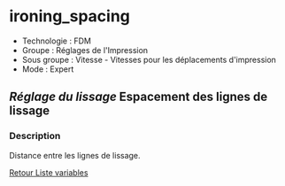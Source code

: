 # ironing_spacing

* Technologie : FDM
* Groupe : Réglages de l'Impression
* Sous groupe : Vitesse - Vitesses pour les déplacements d'impression
* Mode : Expert

## *Réglage du lissage* Espacement des lignes de lissage

### Description

Distance entre les lignes de lissage.

[Retour Liste variables](variable_list.md)